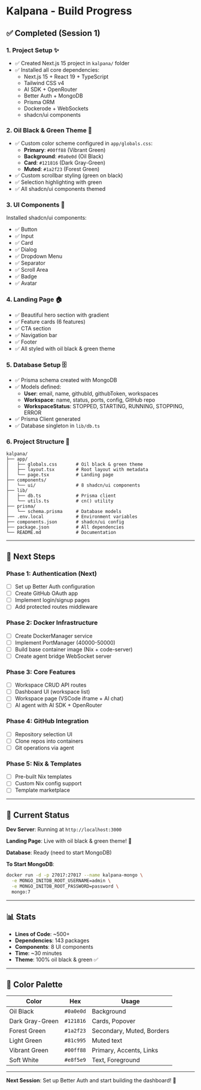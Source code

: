# Kalpana - Build Progress

## ✅ Completed (Session 1)

### 1. Project Setup ✨

- ✅ Created Next.js 15 project in `kalpana/` folder
- ✅ Installed all core dependencies:
  - Next.js 15 + React 19 + TypeScript
  - Tailwind CSS v4
  - AI SDK + OpenRouter
  - Better Auth + MongoDB
  - Prisma ORM
  - Dockerode + WebSockets
  - shadcn/ui components

### 2. Oil Black & Green Theme 🎨

- ✅ Custom color scheme configured in `app/globals.css`:
  - **Primary**: `#00ff88` (Vibrant Green)
  - **Background**: `#0a0e0d` (Oil Black)
  - **Card**: `#121816` (Dark Gray-Green)
  - **Muted**: `#1a2f23` (Forest Green)
- ✅ Custom scrollbar styling (green on black)
- ✅ Selection highlighting with green
- ✅ All shadcn/ui components themed

### 3. UI Components 🧩

Installed shadcn/ui components:

- ✅ Button
- ✅ Input
- ✅ Card
- ✅ Dialog
- ✅ Dropdown Menu
- ✅ Separator
- ✅ Scroll Area
- ✅ Badge
- ✅ Avatar

### 4. Landing Page 🏠

- ✅ Beautiful hero section with gradient
- ✅ Feature cards (6 features)
- ✅ CTA section
- ✅ Navigation bar
- ✅ Footer
- ✅ All styled with oil black & green theme

### 5. Database Setup 🗄️

- ✅ Prisma schema created with MongoDB
- ✅ Models defined:
  - **User**: email, name, githubId, githubToken, workspaces
  - **Workspace**: name, status, ports, config, GitHub repo
  - **WorkspaceStatus**: STOPPED, STARTING, RUNNING, STOPPING, ERROR
- ✅ Prisma Client generated
- ✅ Database singleton in `lib/db.ts`

### 6. Project Structure 📁

```
kalpana/
├── app/
│   ├── globals.css       # Oil black & green theme
│   ├── layout.tsx        # Root layout with metadata
│   └── page.tsx          # Landing page
├── components/
│   └── ui/               # 8 shadcn/ui components
├── lib/
│   ├── db.ts             # Prisma client
│   └── utils.ts          # cn() utility
├── prisma/
│   └── schema.prisma     # Database models
├── .env.local            # Environment variables
├── components.json       # shadcn/ui config
├── package.json          # All dependencies
└── README.md             # Documentation
```

---

## 🚧 Next Steps

### Phase 1: Authentication (Next)

- [ ] Set up Better Auth configuration
- [ ] Create GitHub OAuth app
- [ ] Implement login/signup pages
- [ ] Add protected routes middleware

### Phase 2: Docker Infrastructure

- [ ] Create DockerManager service
- [ ] Implement PortManager (40000-50000)
- [ ] Build base container image (Nix + code-server)
- [ ] Create agent bridge WebSocket server

### Phase 3: Core Features

- [ ] Workspace CRUD API routes
- [ ] Dashboard UI (workspace list)
- [ ] Workspace page (VSCode iframe + AI chat)
- [ ] AI agent with AI SDK + OpenRouter

### Phase 4: GitHub Integration

- [ ] Repository selection UI
- [ ] Clone repos into containers
- [ ] Git operations via agent

### Phase 5: Nix & Templates

- [ ] Pre-built Nix templates
- [ ] Custom Nix config support
- [ ] Template marketplace

---

## 🎯 Current Status

**Dev Server**: Running at `http://localhost:3000`

**Landing Page**: Live with oil black & green theme! 🎨

**Database**: Ready (need to start MongoDB)

**To Start MongoDB**:

```bash
docker run -d -p 27017:27017 --name kalpana-mongo \
  -e MONGO_INITDB_ROOT_USERNAME=admin \
  -e MONGO_INITDB_ROOT_PASSWORD=password \
  mongo:7
```

---

## 📊 Stats

- **Lines of Code**: ~500+
- **Dependencies**: 143 packages
- **Components**: 8 UI components
- **Time**: ~30 minutes
- **Theme**: 100% oil black & green ✅

---

## 🎨 Color Palette

| Color           | Hex       | Usage                     |
| --------------- | --------- | ------------------------- |
| Oil Black       | `#0a0e0d` | Background                |
| Dark Gray-Green | `#121816` | Cards, Popover            |
| Forest Green    | `#1a2f23` | Secondary, Muted, Borders |
| Light Green     | `#81c995` | Muted text                |
| Vibrant Green   | `#00ff88` | Primary, Accents, Links   |
| Soft White      | `#e8f5e9` | Text, Foreground          |

---

**Next Session**: Set up Better Auth and start building the dashboard! 🚀
